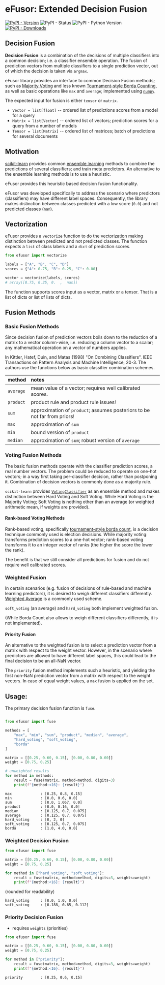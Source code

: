 # eFusor: Extended Decision Fusion

[![PyPI - Version](https://img.shields.io/pypi/v/efusor)](https://pypi.org/project/efusor/)
![PyPI - Status](https://img.shields.io/pypi/status/efusor)
![PyPI - Python Version](https://img.shields.io/pypi/pyversions/efusor)
[![PyPI - Downloads](https://img.shields.io/pypi/dm/efusor)](https://pypistats.org/packages/efusor/)

## Decision Fusion

__Decision Fusion__ is a combination of the decisions of multiple classifiers into a common decision;
i.e. a classifier ensemble operation.
The fusion of prediction vectors from multiple classifiers to a single prediction vector, 
out of which the decision is taken via `argmax`.

eFusor library provides an interface to common Decision Fusion methods;
such as [Majority Voting](https://en.wikipedia.org/wiki/Majority_rule) and 
less known [Tournament-style Borda Counting](https://en.wikipedia.org/wiki/Borda_count), 
as well as basic operations like `max` and `average`; 
implemented using [`numpy`](https://numpy.org).

The expected input for fusion is either `tensor` or `matrix`.  

- `Vector = list[float]` -- ordered list of predictions scores from a model for a query
- `Matrix = list[Vector]` -- ordered list of vectors; prediction scores for a query from a number of models
- `Tensor = list[Matrix]` -- ordered list of matrices; batch of predictions for several documents

## Motivation

[scikit-learn](https://scikit-learn.org/stable/modules/ensemble.html) 
provides common [ensemble learning](https://en.wikipedia.org/wiki/Ensemble_learning) 
methods to combine the predictions of several classifiers;
and train meta predictors. 
An alternative to the ensemble learning methods is to use a heuristic.

eFusor provides this heuristic based decision fusion functionality.

eFusor was developed specifically to address the scenario 
where predictors (classifiers) may have different label spaces. 
Consequently, the library makes distinction between classes predicted with a low score (`0.0`)
and not predicted classes (`nan`).

## Vectorization

eFusor provides a `vectorize` function to do the vectorization 
making distinction between predicted and not predicted classes.
The function expects a `list` of class labels 
and a `dict` of prediction scores.

```python
from efusor import vectorize

labels = ["A", "B", "C", "D"]
scores = {"A": 0.75, "B": 0.25, "C": 0.00}

vector = vectorize(labels, scores)
# array([0.75, 0.25, 0.  ,  nan])
```

The function supports scores input as a vector, matrix or a tensor.
That is a list of dicts or list of lists of dicts.

## Fusion Methods

### Basic Fusion Methods

Since decision fusion of prediction vectors boils down to 
the reduction of a matrix to a vector column-wise, 
i.e. reducing a column vector to a scalar; 
any mathematical operation on a vector of numbers applies.

In Kittler, Hatef, Duin, and Matas (1998) "On Combining Classifiers". 
IEEE Transactions on Pattern Analysis and Machine Intelligence, 20-3. 
The authors use the functions below as basic classifier combination schemes.


| method    | notes                                                                     |
|:----------|:--------------------------------------------------------------------------|
| `average` | mean value of a vector; requires well calibrated scores.                  |
| `product` | product rule and product rule issues!                                     |
| `sum`     | approximation of `product`; assumes posteriors to be not far from priors! |
| `max`     | approximation of `sum`                                                    |
| `min`     | bound version of `product`                                                |
| `median`  | approximation of `sum`; robust version of `average`                       |


### Voting Fusion Methods

The basic fusion methods operate with the classifier prediction scores, a real number vectors.
The problem could be reduced to operate on one-hot vectors;
in a way first taking per-classifier decision, rather than postponing it.
Combination of decision vectors is commonly done as a majority rule. 

`scikit-learn` provides [`VotingClassifier`](https://scikit-learn.org/stable/modules/ensemble.html#voting-classifier) 
as an ensemble method and makes distinction between Hard Voting and Soft Voting.
While Hard Voting is the Majority Voting;
Soft Voting is nothing other than an average
(or weighted arithmetic mean, if weights are provided).

#### Rank-based Voting Methods

Rank-based voting, specifically [tournament-style borda count](https://en.wikipedia.org/wiki/Borda_count), 
is a decision technique commonly used is election decisions. 
While majority voting transforms prediction scores to a one-hot vector;
rank-based voting transforms it to an integer vector of ranks 
(the higher the score the lower the rank).

The benefit is that we still consider all predictions for fusion and 
do not require well calibrated scores.

### Weighted Fusion
In certain scenarios (e.g. fusion of decisions of rule-based and machine learning predictors),
it is desired to weigh different classifiers differently. 
[Weighted Average](https://en.wikipedia.org/wiki/Weighted_arithmetic_mean) is a commonly used scheme.

`soft_voting` (an average) and `hard_voting` both implement weighted fusion.

(While Borda Count also allows to weigh different classifiers differently, it is not implemented).

#### Priority Fusion

An alternative to the weighted fusion is to select a prediction vector from a matrix
with respect to the weight vector.
However, in the scenario where predictors are allowed to have different label spaces,
this could lead to the final decision to be an all-NaN vector.

The `priority` fusion method implements such a heuristic,
and yielding the first non-NaN prediction vector from a matrix with respect to the weight vectors.
In case of equal weight values, a `max` fusion is applied on the set.


## Usage:

The primary decision fusion function is `fuse`. 

```python

from efusor import fuse

methods = [
    "max", "min", "sum", "product", "median", "average", 
    "hard_voting", "soft_voting", 
    "borda"
]

matrix = [[0.25, 0.60, 0.15], [0.00, 0.80, 0.00]]
weight = [0.75, 0.25] 

# unweighted results
for method in methods:
    result = fuse(matrix, method=method, digits=3)
    print(f"{method:<16}: {result}")
```

```text
max             : [0.25, 0.8, 0.15]
min             : [0.0, 0.6, 0.0]
sum             : [0.0, 1.067, 0.0]
product         : [0.0, 0.16, 0.0]
median          : [0.125, 0.7, 0.075]
average         : [0.125, 0.7, 0.075]
hard_voting     : [0, 2, 0]
soft_voting     : [0.125, 0.7, 0.075]
borda           : [1.0, 4.0, 0.0]
```

### Weighted Decision Fusion

```python
from efusor import fuse

matrix = [[0.25, 0.60, 0.15], [0.00, 0.80, 0.00]]
weight = [0.75, 0.25] 

for method in ["hard_voting", "soft_voting"]:
    result = fuse(matrix, method=method, digits=3, weights=weight)
    print(f"{method:<16}: {result}")
```

(rounded for readability)

```text
hard_voting     : [0.0, 1.0, 0.0]
soft_voting     : [0.188, 0.65, 0.112]
```


### Priority Decision Fusion

- requires `weights` (priorities)

```python
from efusor import fuse

matrix = [[0.25, 0.60, 0.15], [0.00, 0.80, 0.00]]
weight = [0.75, 0.25] 

for method in ["priority"]:
    result = fuse(matrix, method=method, digits=3, weights=weight)
    print(f"{method:<16}: {result}")
```

```text
priority        : [0.25, 0.6, 0.15]
```
